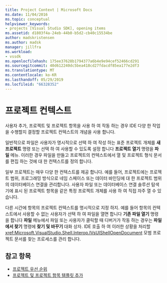 ```yaml
---
title: Project Context | Microsoft Docs
ms.date: 11/04/2016
ms.topic: conceptual
helpviewer_keywords:
- projects [Visual Studio SDK], opening items
ms.assetid: d1803f4a-24eb-44b0-b5d2-cb40c15534be
author: madskristensen
ms.author: madsk
manager: jillfra
ms.workload:
- vssdk
ms.openlocfilehash: 175ee37628b1794377a6b4e9e94cef52466cd291
ms.sourcegitcommit: 40d612240dc5bea418cd27fdacdf85ea177e2df3
ms.translationtype: MT
ms.contentlocale: ko-KR
ms.lasthandoff: 05/29/2019
ms.locfileid: "66328352"
---
```

# <a name="project-context"></a>프로젝트 컨텍스트
사용자 추가, 프로젝트 및 프로젝트 항목을 사용 하 여 작동 하는 경우 IDE 다양 한 작업을 수행할지 결정할 프로젝트 컨텍스트의 개념을 사용 합니다.

 일반적으로 파일은 사용자가 명시적으로 선택 하 여 작성 하는 표준 프로젝트 개체를 **새 프로젝트** 명령 또는 선택 하 여 사용할 수 있도록 설정 합니다 **프로젝트 열기** 명령을  **파일** 메뉴. 이러한 경우 파일을 만들고 프로젝트의 컨텍스트에서 열 및 프로젝트 형식 문서를 편집 하는 것에 대 한 컨텍스트를 정의 합니다.

 일부 프로젝트는 매우 다양 한 컨텍스트를 제공 합니다. 예를 들어, 프로젝트에는 프로젝트 범위, 프로그래밍 방식으로 네임 스페이스 또는 데이터 바인딩에 대 한 프로젝트 범위의 데이터베이스 연결을 관리합니다. 사용자 파일 또는 데이터베이스 연결 솔루션 탐색기에 표시 된 프로젝트 항목을 같은 특정 프로젝트 개체를 사용 하 여 직접 자주 열 수 있습니다.

 다른 시간에 항목의 프로젝트 컨텍스트를 명시적으로 지정 하지. 예를 들어 항목의 컨텍스트에서 사용할 수 없는 사용자가 선택 하 여 파일을 열면 합니다 **기존 파일 열기** 명령을 합니다 **파일** 메뉴에서 파일 또는 사용자가 클릭할 때 디버거가 작동 하는 경우는 **파일에서 찾기** 명령에 **찾기 및 바꾸기** 대화 상자. IDE 호출 하 여 이러한 상황을 처리할 <xref:Microsoft.VisualStudio.Shell.Interop.IVsUIShellOpenDocument> 모범 프로젝트 문서를 찾는 프로세스를 관리 합니다.

## <a name="see-also"></a>참고 항목
- [프로젝트 우선 순위](../../extensibility/internals/project-priority.md)
- [프로젝트 및 프로젝트 항목 템플릿 추가](../../extensibility/internals/adding-project-and-project-item-templates.md)